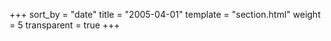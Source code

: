 +++
sort_by = "date"
title = "2005-04-01"
template = "section.html"
weight = 5
transparent = true
+++
